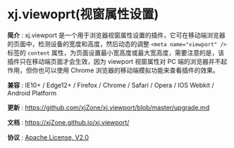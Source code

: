 <!--◇ ----------------------------------------------------------------------------------- ◇-->
# xj.viewoprt(视窗属性设置)

**简介** : xj.viewport 是一个用于浏览器视窗属性设置的插件，它可在移动端浏览器的页面中，检测设备的宽度和高度，然后动态的调整 `<meta name="viewport" />` 标签的 `content` 属性，为页面设置最小宽高度或最大宽高度，需要注意的是，该插件只在移动端页面才会生效，因为 viewport 视窗属性对 PC 端的浏览器并不起作用，但你也可以使用 Chrome 浏览器的移动端模拟功能来查看插件的效果。

**兼容** : IE10+ / Edge12+ / Firefox / Chrome / Safari / Opera / IOS Webkit / Android Platform

**更新** : <https://github.com/xjZone/xj.viewport/blob/master/upgrade.md>

**文档** : <https://xjZone.github.io/xj.viewport/>

**协议** : [Apache License, V2.0](https://www.apache.org/licenses/LICENSE-2.0)

<!-- ————

**推荐阅读 :**  
XJ.Chen - [漫谈移动端 viewport 视口设置的一些用途以及可能遭遇的各种问题](https://juejin.cn/????)   -->


